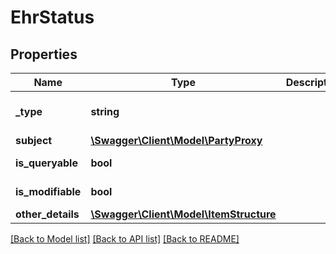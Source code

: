 # EhrStatus

## Properties
Name | Type | Description | Notes
------------ | ------------- | ------------- | -------------
**_type** | **string** |  | [optional] [default to 'EHR_STATUS']
**subject** | [**\Swagger\Client\Model\PartyProxy**](PartyProxy.md) |  | 
**is_queryable** | **bool** |  | [default to true]
**is_modifiable** | **bool** |  | [default to true]
**other_details** | [**\Swagger\Client\Model\ItemStructure**](ItemStructure.md) |  | [optional] 

[[Back to Model list]](../../README.md#documentation-for-models) [[Back to API list]](../../README.md#documentation-for-api-endpoints) [[Back to README]](../../README.md)

